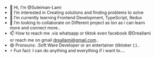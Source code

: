 - 👋 Hi, I’m @Suleiman-Lami
- 👀 I’m interested in Creating solutions and finding problems to solve
- 🌱 I’m currently learning Frontend Development, TypeScript, Redux
- 💞️ I’m looking to collaborate on Different project as lon as i can learn more and connect more..
- 📫 How to reach me .via whatsapp or tiktok even facebook @Dreallami or reach me on gmail dreallami@gmail.com..
- 😄 Pronouns: .Soft Ware Developer or an entertainer (tiktoker (:)..
- ⚡ Fun fact: I can do anything and everything if i want to....

<!---
Suleiman-Lami/Suleiman-Lami is a ✨ special ✨ repository because its `README.md` (this file) appears on your GitHub profile.
You can click the Preview link to take a look at your changes.
--->
